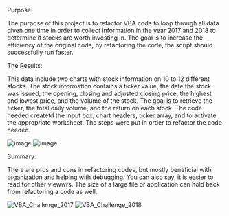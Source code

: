 Purpose:

The purpose of this project is to refactor VBA code to loop through all data given one time in order to collect information in the year 2017 and 2018 to determine if stocks are worth investing in. The goal is to increase the efficiency of the original code, by refactoring the code, the script should successfully run faster. 
 
The Results:

This data include two charts with stock information on 10 to 12 different stocks. The stock information contains a ticker value, the date the stock was issued, the opening, closing and adjusted closing price, the highest and lowest price, and the volume of the stock. The goal is to retrieve the ticker, the total daily volume, and the return on each stock. The code needed createtd the input box, chart headers, ticker array, and to activate the appropriate worksheet. The steps were  put in order to refactor the code needed. 

![image](https://user-images.githubusercontent.com/86276329/139394661-17678f80-29aa-451e-a898-6de5a10f9561.png)
![image](https://user-images.githubusercontent.com/86276329/139394700-64a468a1-32b5-45fa-9588-f06f47577140.png)

Summary:

There are pros and cons in refactoring codes, but mostly beneficial with organization and helping with debugging. You can also say,  it is easier to read for other viewwrs. The size of a large file or application can hold back from refactoring a code as well. 

![VBA_Challenge_2017](https://user-images.githubusercontent.com/86276329/139394764-f557f821-ab53-4d8a-b994-33f8fac6523f.PNG)
![VBA_Challenge_2018](https://user-images.githubusercontent.com/86276329/139394809-19f2337e-7569-4415-a8df-a20dc8b3369a.PNG)
